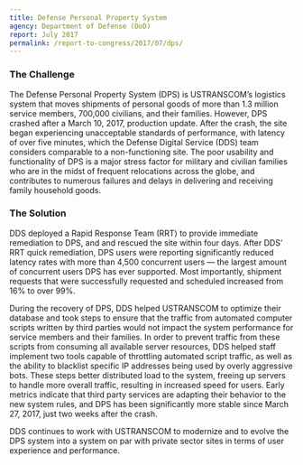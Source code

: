 ```yaml
---
title: Defense Personal Property System
agency: Department of Defense (DoD)
report: July 2017
permalink: /report-to-congress/2017/07/dps/
---
```

### The Challenge

The Defense Personal Property System (DPS) is USTRANSCOM’s logistics system that moves shipments of personal goods of more than 1.3 million service members, 700,000 civilians, and their families. However, DPS crashed after a March 10, 2017, production update. After the crash, the site began experiencing unacceptable standards of performance, with latency of over five minutes, which the Defense Digital Service (DDS) team considers comparable to a non-functioning site. The poor usability and functionality of DPS is a major stress factor for military and civilian families who are in the midst of frequent relocations across the globe, and contributes to numerous failures and delays in delivering and receiving family household goods.

### The Solution

DDS deployed a Rapid Response Team (RRT) to provide immediate remediation to DPS, and and rescued the site within four days. After DDS’ RRT quick remediation, DPS users were reporting significantly reduced latency rates with more than 4,500 concurrent users — the largest amount of concurrent users DPS has ever supported. Most importantly, shipment requests that were successfully requested and scheduled increased from 16% to over 99%.

During the recovery of DPS, DDS helped USTRANSCOM to optimize their database and took steps to ensure that the traffic from automated computer scripts written by third parties would not impact the system performance for service members and their families. In order to prevent traffic from these scripts from consuming all available server resources, DDS helped staff implement two tools capable of throttling automated script traffic, as well as the ability to blacklist specific IP addresses being used by overly aggressive bots. These steps better distributed load to the system, freeing up servers to handle more overall traffic, resulting in increased speed for users. Early metrics indicate that third party services are adapting their behavior to the new system rules, and DPS has been significantly more stable since March 27, 2017, just two weeks after the crash.

DDS continues to work with USTRANSCOM to modernize and to evolve the DPS system into a system on par with private sector sites in terms of user experience and performance.